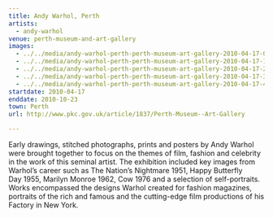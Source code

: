 ```yaml
---
title: Andy Warhol, Perth
artists:
  - andy-warhol
venue: perth-museum-and-art-gallery
images:
  - ../../media/andy-warhol-perth-perth-museum-art-gallery-2010-04-17-0.webp
  - ../../media/andy-warhol-perth-perth-museum-art-gallery-2010-04-17-1.webp
  - ../../media/andy-warhol-perth-perth-museum-art-gallery-2010-04-17-2.webp
  - ../../media/andy-warhol-perth-perth-museum-art-gallery-2010-04-17-3.webp
  - ../../media/andy-warhol-perth-perth-museum-art-gallery-2010-04-17-4.webp
startdate: 2010-04-17
enddate: 2010-10-23
town: Perth
url: http://www.pkc.gov.uk/article/1837/Perth-Museum--Art-Gallery

---
```


Early drawings, stitched photographs, prints and posters by Andy Warhol were brought together to focus on the themes of film, fashion and celebrity in the work of this seminal artist. The exhibition included key images from Warhol’s career such as The Nation’s Nightmare 1951, Happy Butterfly Day 1955, Marilyn Monroe 1962, Cow 1976 and a selection of self-portraits. Works encompassed the designs Warhol created for fashion magazines, portraits of the rich and famous and the cutting-edge film productions of his Factory in New York.